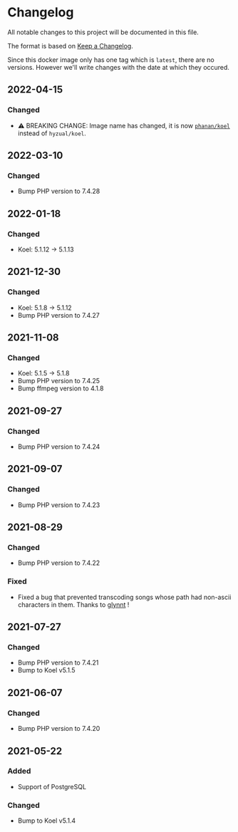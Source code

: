 # Changelog
All notable changes to this project will be documented in this file.

The format is based on [Keep a Changelog](https://keepachangelog.com/en/1.1.0/).

Since this docker image only has one tag which is `latest`, there are no versions. However we'll write changes with the date at which they occured.

## 2022-04-15
### Changed
- ⚠ BREAKING CHANGE: Image name has changed, it is now [`phanan/koel`](https://hub.docker.com/r/phanan/koel) instead of `hyzual/koel`.

## 2022-03-10
### Changed
- Bump PHP version to 7.4.28

## 2022-01-18
### Changed
- Koel: 5.1.12 -> 5.1.13

## 2021-12-30
### Changed
- Koel: 5.1.8 -> 5.1.12
- Bump PHP version to 7.4.27

## 2021-11-08
### Changed
- Koel: 5.1.5 -> 5.1.8
- Bump PHP version to 7.4.25
- Bump ffmpeg version to 4.1.8

## 2021-09-27
### Changed
- Bump PHP version to 7.4.24

## 2021-09-07
### Changed
- Bump PHP version to 7.4.23

## 2021-08-29
### Changed
- Bump PHP version to 7.4.22

### Fixed
- Fixed a bug that prevented transcoding songs whose path had non-ascii characters in them. Thanks to [glynnt](https://github.com/glynnt) !

## 2021-07-27
### Changed
- Bump PHP version to 7.4.21
- Bump to Koel v5.1.5

## 2021-06-07
### Changed
- Bump PHP version to 7.4.20

## 2021-05-22
### Added
- Support of PostgreSQL

### Changed
- Bump to Koel v5.1.4
